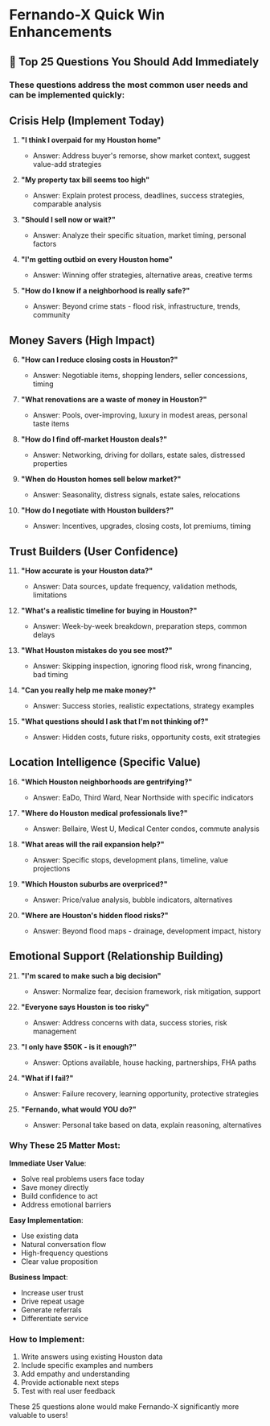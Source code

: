 # Fernando-X Quick Win Enhancements
## 🎯 Top 25 Questions You Should Add Immediately

### These questions address the most common user needs and can be implemented quickly:

## Crisis Help (Implement Today)
1. **"I think I overpaid for my Houston home"**
   - Answer: Address buyer's remorse, show market context, suggest value-add strategies

2. **"My property tax bill seems too high"**
   - Answer: Explain protest process, deadlines, success strategies, comparable analysis

3. **"Should I sell now or wait?"**
   - Answer: Analyze their specific situation, market timing, personal factors

4. **"I'm getting outbid on every Houston home"**
   - Answer: Winning offer strategies, alternative areas, creative terms

5. **"How do I know if a neighborhood is really safe?"**
   - Answer: Beyond crime stats - flood risk, infrastructure, trends, community

## Money Savers (High Impact)
6. **"How can I reduce closing costs in Houston?"**
   - Answer: Negotiable items, shopping lenders, seller concessions, timing

7. **"What renovations are a waste of money in Houston?"**
   - Answer: Pools, over-improving, luxury in modest areas, personal taste items

8. **"How do I find off-market Houston deals?"**
   - Answer: Networking, driving for dollars, estate sales, distressed properties

9. **"When do Houston homes sell below market?"**
   - Answer: Seasonality, distress signals, estate sales, relocations

10. **"How do I negotiate with Houston builders?"**
    - Answer: Incentives, upgrades, closing costs, lot premiums, timing

## Trust Builders (User Confidence)
11. **"How accurate is your Houston data?"**
    - Answer: Data sources, update frequency, validation methods, limitations

12. **"What's a realistic timeline for buying in Houston?"**
    - Answer: Week-by-week breakdown, preparation steps, common delays

13. **"What Houston mistakes do you see most?"**
    - Answer: Skipping inspection, ignoring flood risk, wrong financing, bad timing

14. **"Can you really help me make money?"**
    - Answer: Success stories, realistic expectations, strategy examples

15. **"What questions should I ask that I'm not thinking of?"**
    - Answer: Hidden costs, future risks, opportunity costs, exit strategies

## Location Intelligence (Specific Value)
16. **"Which Houston neighborhoods are gentrifying?"**
    - Answer: EaDo, Third Ward, Near Northside with specific indicators

17. **"Where do Houston medical professionals live?"**
    - Answer: Bellaire, West U, Medical Center condos, commute analysis

18. **"What areas will the rail expansion help?"**
    - Answer: Specific stops, development plans, timeline, value projections

19. **"Which Houston suburbs are overpriced?"**
    - Answer: Price/value analysis, bubble indicators, alternatives

20. **"Where are Houston's hidden flood risks?"**
    - Answer: Beyond flood maps - drainage, development impact, history

## Emotional Support (Relationship Building)
21. **"I'm scared to make such a big decision"**
    - Answer: Normalize fear, decision framework, risk mitigation, support

22. **"Everyone says Houston is too risky"**
    - Answer: Address concerns with data, success stories, risk management

23. **"I only have $50K - is it enough?"**
    - Answer: Options available, house hacking, partnerships, FHA paths

24. **"What if I fail?"**
    - Answer: Failure recovery, learning opportunity, protective strategies

25. **"Fernando, what would YOU do?"**
    - Answer: Personal take based on data, explain reasoning, alternatives

### Why These 25 Matter Most:

**Immediate User Value**:
- Solve real problems users face today
- Save money directly
- Build confidence to act
- Address emotional barriers

**Easy Implementation**:
- Use existing data
- Natural conversation flow
- High-frequency questions
- Clear value proposition

**Business Impact**:
- Increase user trust
- Drive repeat usage
- Generate referrals
- Differentiate service

### How to Implement:
1. Write answers using existing Houston data
2. Include specific examples and numbers
3. Add empathy and understanding
4. Provide actionable next steps
5. Test with real user feedback

These 25 questions alone would make Fernando-X significantly more valuable to users!
